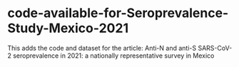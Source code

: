 # code-available-for-Seroprevalence-Study-Mexico-2021
This adds the code and dataset for the article: Anti-N and anti-S SARS-CoV-2 seroprevalence in 2021: a nationally representative survey in Mexico
